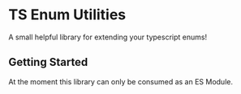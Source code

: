 # TS Enum Utilities

A small helpful library for extending your typescript enums!

## Getting Started

At the moment this library can only be consumed as an ES Module.
